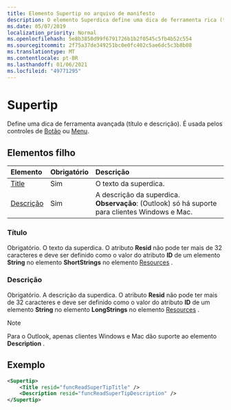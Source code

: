 ```yaml
---
title: Elemento Supertip no arquivo de manifesto
description: O elemento Superdica define uma dica de ferramenta rica (título e descrição).
ms.date: 05/07/2019
localization_priority: Normal
ms.openlocfilehash: 5e8b3850d99f6791726b1b2f0545c5fb4b52c554
ms.sourcegitcommit: 2f75a37de349251bc0e0fc402c5ae6dc5c3b8b08
ms.translationtype: MT
ms.contentlocale: pt-BR
ms.lasthandoff: 01/06/2021
ms.locfileid: "49771295"
---
```

# <a name="supertip"></a>Supertip

Define uma dica de ferramenta avançada (título e descrição). É usada pelos controles de [Botão](control.md#button-control) ou [Menu](control.md#menu-dropdown-button-controls).

## <a name="child-elements"></a>Elementos filho

|  Elemento |  Obrigatório  |  Descrição  |
|:-----|:-----|:-----|
| [Title](#title) | Sim | O texto da superdica. |
| [Descrição](#description) | Sim | A descrição da superdica.<br>**Observação**: (Outlook) só há suporte para clientes Windows e Mac. |

### <a name="title"></a>Título

Obrigatório. O texto da superdica. O atributo **Resid** não pode ter mais de 32 caracteres e deve ser definido como o valor do atributo **ID** de um elemento **String** no elemento **ShortStrings** no elemento [Resources](resources.md) .

### <a name="description"></a>Descrição

Obrigatório. A descrição da superdica. O atributo **Resid** não pode ter mais de 32 caracteres e deve ser definido como o valor do atributo **ID** de um elemento **String** no elemento **LongStrings** no elemento [Resources](resources.md) .

> [!NOTE]
> Para o Outlook, apenas clientes Windows e Mac dão suporte ao elemento **Description** .

## <a name="example"></a>Exemplo

```xml
<Supertip>
    <Title resid="funcReadSuperTipTitle" />
    <Description resid="funcReadSuperTipDescription" />
</Supertip>
```
